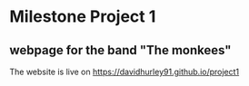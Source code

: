 # Milestone Project 1 
## webpage for the band "The monkees"
The website is live on https://davidhurley91.github.io/project1